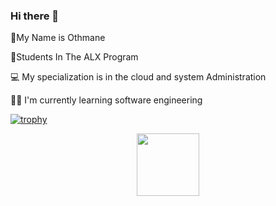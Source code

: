 ### Hi there 👋
🦅My Name is Othmane 


🧑‍Students In The ALX Program


💻 My specialization is in the cloud and system Administration 


👨‍💻 I'm currently learning software engineering 



[![trophy](https://github-profile-trophy.vercel.app/?username=ryo-ma&theme=onedark)](https://github.com/ryo-ma/github-profile-trophy)
<div id="header" align="center">
  <img src="https://media.giphy.com/media/ZVik7pBtu9dNS/giphy.gif" width="100"/>
</div>
